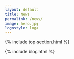 ```yaml
---
layout: default
title: News
permalink: /news/
image: hero.jpg
logostyle: logo
---
```


 {% include top-section.html %}

 {% include blog.html %}

